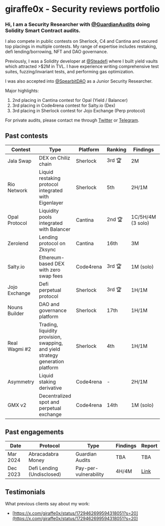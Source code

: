 # giraffe0x - Security reviews portfolio

### Hi, I am a Security Researcher with [@GuardianAudits](https://twitter.com/GuardianAudits) doing Solidity Smart Contract audits.

I also compete in public contests on Sherlock, C4 and Cantina and secured top placings in multiple contests. My range of expertise includes restaking, defi lending/borrowing, NFT and DAO governance.

Previously, I was a Solidity developer at [@Steadefi](https://twitter.com/steadefi) where I built yield vaults which attracted >$2M in TVL. I have experience writing comprehensive test suites, fuzzing/invariant tests, and performing gas optimization.

I was also accepted into [@SpearbitDAO](https://twitter.com/SpearbitDAO) as a Junior Security Researcher.

Major highlights:
1. 2nd placing in Cantina contest for Opal (Yield / Balancer)
2. 3rd placing in Code4rena contest for Salty.io (Dex)
3. 3rd placing in Sherlock contest for Jojo Exchange (Perp protocol)

For private audits, please contact me through [Twitter](https://twitter.com/giraffe0x) or [Telegram](https://t.me/Nic_giraffe0x).

## Past contests
| Contest       	| Type                                                                           	| Platform  	| Ranking 	| Findings  	| Report                                                                                                                                                                                                                         	|
|---------------	|--------------------------------------------------------------------------------	|-----------	|---------	|-----------	|--------------------------------------------------------------------------------------------------------------------------------------------------------------------------------------------------------------------------------	|
| Jala Swap       | DEX on Chiliz chain                                                             | Sherlock    | 3rd 🏆    | 2M          | [M1](https://github.com/sherlock-audit/2024-02-jala-swap-judging/issues/130) [M2](https://github.com/sherlock-audit/2024-02-jala-swap-judging/issues/47)
| Rio Network   	| Liquid restaking protocol integrated with Eigenlayer                           	| Sherlock  	| 5th     	| 2H/1M      	| [H1](https://github.com/sherlock-audit/2024-02-rio-network-core-protocol-judging/issues/184) [H2](https://github.com/sherlock-audit/2024-02-rio-network-core-protocol-judging/issues/54) [M1](https://github.com/sherlock-audit/2024-02-rio-network-core-protocol-judging/issues/59)                                                                                                                                                                                                                            	|
| Opal Protocol 	| Liquidity pools integrated with Balancer                                       	| Cantina   	| 2nd 🏆   	| 1C/5H/4M (3 solo)	| TBA                                                                                                                                                                                                                            	|
| Zerolend      	| Lending protocol on Zksync                                                     	| Cantina   	| 16th     	| 3M         	| TBA                                                                                                                                                                                                                            	|
| Salty.io        | Ethereum-based DEX with zero swap fees                                          | Code4rena   | 3rd 🏆    | 1M (solo)   | [M1](https://code4rena.com/audits/2024-01-saltyio#top)
| Jojo Exchange 	| Defi perpetual protocol                                                        	| Sherlock  	| 3rd 🏆   	| 1H/1M     	| [H1](https://github.com/sherlock-audit/2023-12-jojo-exchange-update-judging/issues/76) [M1](https://github.com/sherlock-audit/2023-12-jojo-exchange-update-judging/issues/77)
| Nouns Builder 	| DAO and governance platform                                                    	| Sherlock  	| 17th     	| 1H/1M     	| [H1](https://github.com/sherlock-audit/2023-09-nounsbuilder-judging/issues/309) [M1](https://github.com/sherlock-audit/2023-09-nounsbuilder-judging/issues/306)
| Real Wagmi #2 	| Trading, liquidity provision, swapping, and yield strategy generation platform 	| Sherlock  	| 4th     	| 1H/1M     	| [H1](https://github.com/sherlock-audit/2023-10-real-wagmi-judging/issues/95) [M1](https://github.com/sherlock-audit/2023-10-real-wagmi-judging/issues/195)
| Asymmetry     	| Liquid staking derivative                                                      	| Code4rena 	| -       	| 2H/1M     	| [H1](https://github.com/code-423n4/2023-03-asymmetry-findings/issues/588) [H2](https://github.com/code-423n4/2023-03-asymmetry-findings/issues/142) [M1](https://github.com/code-423n4/2023-03-asymmetry-findings/issues/150)
| GMX v2        	| Decentralized spot and perpetual exchange                                      	| Code4rena 	| 14th     	| 1M (solo) 	| [M1](https://github.com/sherlock-audit/2023-02-gmx-judging/issues/212)

## Past engagements
| Date     	| Protocol    	| Type                  	| Findings 	| Report                                                                                                	|
|----------	|-------------	|-----------------------	|----------	|-------------------------------------------------------------------------------------------------------	|
| Mar 2024 	| Abracadabra Money 	| Guardian Audits 	|   TBA  	| TBA                                       	|
| Dec 2023 	| Defi Lending (Undisclosed) 	| Pay-per-vulnerability 	| 4H/4M    	| [Link](https://x.com/giraffe0x/status/1729462699594318051?s=20)                                       	|


## Testimonials
What previous clients say about my work:
- [https://x.com/giraffe0x/status/1729462699594318051?s=20](https://x.com/giraffe0x/status/1729462699594318051?s=20)
